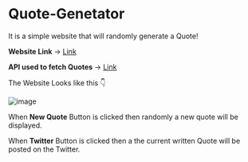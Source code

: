 # Quote-Genetator
It is a simple website that will randomly generate a Quote!

**Website Link** -> [Link](https://shivam-dhyani.github.io/Quote-Genetator/)

**API used to fetch Quotes** -> [Link](https://type.fit/api/quotes) 

The Website Looks like this 👇 

![image](https://user-images.githubusercontent.com/69079491/123257520-e9e11480-d50f-11eb-9d26-7cf1881173c9.png)

When **New Quote** Button is clicked then randomly a new quote will be displayed.

When **Twitter** Button is clicked then a the current written Quote will be posted on the Twitter.
